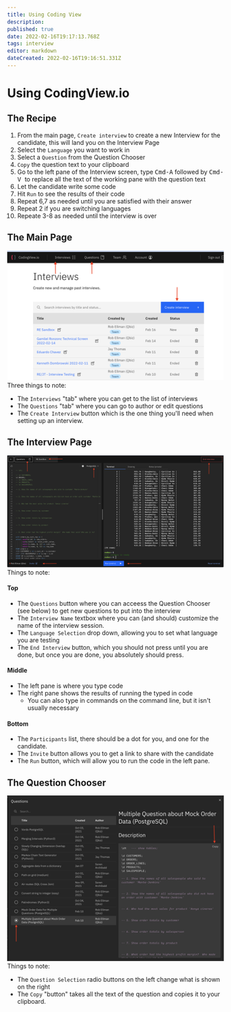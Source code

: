 ```yaml
---
title: Using Coding View
description: 
published: true
date: 2022-02-16T19:17:13.768Z
tags: interview
editor: markdown
dateCreated: 2022-02-16T19:16:51.331Z
---
```


# Using CodingView.io
## The Recipe
1. From the main page, `Create interview` to create a new Interview for the candidate, this will land you on the Interview Page
1. Select the `Language` you want to work in
1. Select a `Question` from the Question Chooser
1. `Copy` the question text to your clipboard
1. Go to the left pane of the Interview screen, type <kbd>Cmd-A</kbd> followed by <kbd>Cmd-V </kbd> to replace all the text of the working pane with the question text
1. Let the candidate write some code
1. Hit `Run` to see the results of their code
1. Repeat 6,7 as needed until you are satisfied with their answer
1. Repeat 2 if you are switching languages
1. Repeate 3-8 as needed until the interview is over

## The Main Page
![codingview-mainpage.png](/images/coding-view-screenshots/codingview-mainpage.png)
Three things to note:
* The `Interviews` "tab" where you can get to the list of interviews
* The `Questions` "tab" where you can go to author or edit questions
* The `Create Interview` button which is the one thing you'll need when setting up an interview.

## The Interview Page
![codingview-interviewscreen.png](/images/coding-view-screenshots/codingview-interviewscreen.png)
Things to note:
#### Top
* The `Questions` button where you can acceess the Question Chooser (see below) to get new questions to put into the interview
* The `Interview Name` textbox where you can (and should) customize the name of the interview session.
* The `Language Selection` drop down, allowing you to set what language you are testing
* The `End Interview` button, which you should not press until you are done, but once you are done, you absolutely should press.
#### Middle
* The left pane is where you type code
* The right pane shows the results of running the typed in code
  * You can also type in commands on the command line, but it isn't usually necessary
#### Bottom
* The `Participants` list, there should be a dot for you, and one for the candidate.
* The `Invite` button allows you to get a link to share with the candidate
* The `Run` button, which will allow you to run the code in the left pane.
## The Question Chooser
![codingview-questionchooser.png](/images/coding-view-screenshots/codingview-questionchooser.png)
Things to note:
* The `Question Selection` radio buttons on the left change what is shown on the right
* The `Copy` "button" takes all the text of the question and copies it to your clipboard.
 